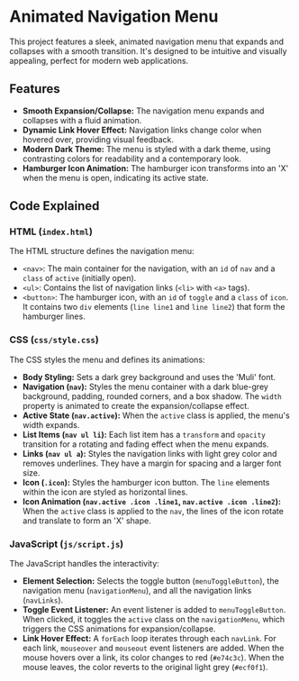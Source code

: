 # Animated Navigation Menu

This project features a sleek, animated navigation menu that expands and collapses with a smooth transition. It's designed to be intuitive and visually appealing, perfect for modern web applications.

## Features

*   **Smooth Expansion/Collapse:** The navigation menu expands and collapses with a fluid animation.
*   **Dynamic Link Hover Effect:** Navigation links change color when hovered over, providing visual feedback.
*   **Modern Dark Theme:** The menu is styled with a dark theme, using contrasting colors for readability and a contemporary look.
*   **Hamburger Icon Animation:** The hamburger icon transforms into an 'X' when the menu is open, indicating its active state.

## Code Explained

### HTML (`index.html`)

The HTML structure defines the navigation menu:

*   `<nav>`: The main container for the navigation, with an `id` of `nav` and a `class` of `active` (initially open).
*   `<ul>`: Contains the list of navigation links (`<li>` with `<a>` tags).
*   `<button>`: The hamburger icon, with an `id` of `toggle` and a `class` of `icon`. It contains two `div` elements (`line line1` and `line line2`) that form the hamburger lines.

### CSS (`css/style.css`)

The CSS styles the menu and defines its animations:

*   **Body Styling:** Sets a dark grey background and uses the 'Muli' font.
*   **Navigation (`nav`):** Styles the menu container with a dark blue-grey background, padding, rounded corners, and a box shadow. The `width` property is animated to create the expansion/collapse effect.
*   **Active State (`nav.active`):** When the `active` class is applied, the menu's width expands.
*   **List Items (`nav ul li`):** Each list item has a `transform` and `opacity` transition for a rotating and fading effect when the menu expands.
*   **Links (`nav ul a`):** Styles the navigation links with light grey color and removes underlines. They have a margin for spacing and a larger font size.
*   **Icon (`.icon`):** Styles the hamburger icon button. The `line` elements within the icon are styled as horizontal lines.
*   **Icon Animation (`nav.active .icon .line1`, `nav.active .icon .line2`):** When the `active` class is applied to the `nav`, the lines of the icon rotate and translate to form an 'X' shape.

### JavaScript (`js/script.js`)

The JavaScript handles the interactivity:

*   **Element Selection:** Selects the toggle button (`menuToggleButton`), the navigation menu (`navigationMenu`), and all the navigation links (`navLinks`).
*   **Toggle Event Listener:** An event listener is added to `menuToggleButton`. When clicked, it toggles the `active` class on the `navigationMenu`, which triggers the CSS animations for expansion/collapse.
*   **Link Hover Effect:** A `forEach` loop iterates through each `navLink`. For each link, `mouseover` and `mouseout` event listeners are added. When the mouse hovers over a link, its color changes to red (`#e74c3c`). When the mouse leaves, the color reverts to the original light grey (`#ecf0f1`).
